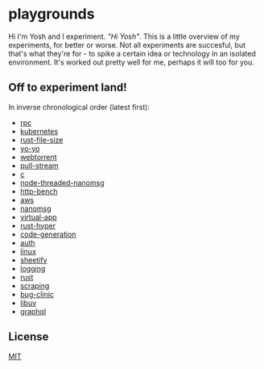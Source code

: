 # playgrounds
Hi I'm Yosh and I experiment. _"Hi Yosh"_. This is a little overview of my
experiments, for better or worse. Not all experiments are succesful, but that's
what they're for - to spike a certain idea or technology in an isolated
environment. It's worked out pretty well for me, perhaps it will too for you.

## Off to experiment land!
In inverse chronological order (latest first):
- [rpc](https://github.com/yoshuawuyts/playground-rpc)
- [kubernetes](https://github.com/yoshuawuyts/playground-kubernetes)
- [rust-file-size](https://github.com/yoshuawuyts/playground-rust-file-size)
- [yo-yo](https://github.com/yoshuawuyts/playground-yoyo)
- [webtorrent](https://github.com/yoshuawuyts/playground-webtorrent)
- [pull-stream](https://github.com/yoshuawuyts/playground-pull-stream)
- [c](https://github.com/yoshuawuyts/playground-c)
- [node-threaded-nanomsg](https://github.com/yoshuawuyts/playground-node-threaded-nanomsg)
- [http-bench](https://github.com/yoshuawuyts/playground-http-bench)
- [aws](https://github.com/yoshuawuyts/playground-aws)
- [nanomsg](https://github.com/yoshuawuyts/playground-nanomsg)
- [virtual-app](https://github.com/yoshuawuyts/playground-virtual-app)
- [rust-hyper](https://github.com/yoshuawuyts/playground-rust-hyper)
- [code-generation](https://github.com/yoshuawuyts/playground-code-generation)
- [auth](https://github.com/yoshuawuyts/playground-auth)
- [linux](https://github.com/yoshuawuyts/playground-linux)
- [sheetify](https://github.com/yoshuawuyts/playground-sheetify)
- [logging](https://github.com/yoshuawuyts/playground-logging)
- [rust](https://github.com/yoshuawuyts/playground-rust)
- [scraping](https://github.com/yoshuawuyts/playground-scraping)
- [bug-clinic](https://github.com/yoshuawuyts/playground-bug-clinic)
- [libuv](https://github.com/yoshuawuyts/playground-libuv)
- [graphql](https://github.com/yoshuawuyts/playground-graphql)

## License
[MIT](https://tldrlegal.com/license/mit-license)
